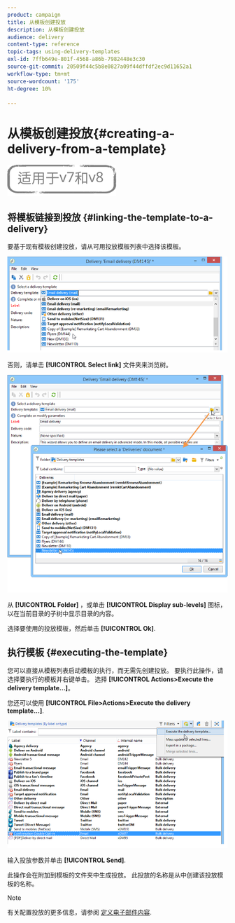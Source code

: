 ```yaml
---
product: campaign
title: 从模板创建投放
description: 从模板创建投放
audience: delivery
content-type: reference
topic-tags: using-delivery-templates
exl-id: 7ffb649e-801f-4568-a86b-7982448e3c30
source-git-commit: 20509f44c5b8e0827a09f44dffdf2ec9d11652a1
workflow-type: tm+mt
source-wordcount: '175'
ht-degree: 10%

---
```


# 从模板创建投放{#creating-a-delivery-from-a-template}

![](../../assets/common.svg)

## 将模板链接到投放 {#linking-the-template-to-a-delivery}

要基于现有模板创建投放，请从可用投放模板列表中选择该模板。

![](assets/s_ncs_user_wizard_select_template.png)

否则，请单击 **[!UICONTROL Select link]** 文件夹来浏览树。

![](assets/s_ncs_user_wizard_choose_link.png)

从 **[!UICONTROL Folder]** ，或单击 **[!UICONTROL Display sub-levels]** 图标，以在当前目录的子树中显示目录的内容。

选择要使用的投放模板，然后单击 **[!UICONTROL Ok]**.

## 执行模板 {#executing-the-template}

您可以直接从模板列表启动模板的执行，而无需先创建投放。 要执行此操作，请选择要执行的模板并右键单击。 选择 **[!UICONTROL Actions>Execute the delivery template...]**。

您还可以使用 **[!UICONTROL File>Actions>Execute the delivery template...]**.

![](assets/s_ncs_user_template_execute_menu.png)

输入投放参数并单击 **[!UICONTROL Send]**.

此操作会在附加到模板的文件夹中生成投放。 此投放的名称是从中创建该投放模板的名称。

>[!NOTE]
>
>有关配置投放的更多信息，请参阅 [定义电子邮件内容](defining-the-email-content.md).

